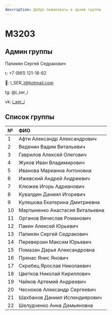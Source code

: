 ```yaml
---
description: Добро пожаловать в архив группы
---
```


# M3203

## Админ группы

Папикян Сергей Седракович

📞: +7 \(981\) 121-18-62

📧: I\_SER\_I@hotmail.com

tg: @i\_ser\_i

vk: [i\_ser\_i](https://vk.com/i_ser_i)

## Список группы

| № | ФИО |
| :--- | :--- |
| 1 | Афти Александр Александрович |
| 2 | Веденин Вадим Витальевич |
| 3 | Гаврилов Алексей Олегович |
| 4 | Жуков Иван Владимирович |
| 5 | Иванова Марианна Антоновна |
| 6 | Ижевский Андрей Андреевич |
| 7 | Клюжев Игорь Адрианович |
| 8 | Кувалдин Даниил Игоревич |
| 9 | Кулешова Екатерина Дмитриевна |
| 10 | Мартыненко Анастасия Витальевна |
| 11 | Органов Вячеслав Романович |
| 12 | Пакин Алексей Юрьевич |
| 13 | Папикян Сергей Седракович |
| 14 | Переверзин Максим Юрьевич |
| 15 | Помазан Дарья Александровна |
| 16 | Пренас Янис Янович |
| 17 | Скребец Ярослав Николаевич |
| 18 | Цветков Николай Кириллович |
| 19 | Чайков Артемий Андреевич |
| 20 | Чесноков Александр Сергеевич |
| 21 | Шахбанов Даниил Испендиярович |
| 22 | Шелудченко Анна Демьяновна |



